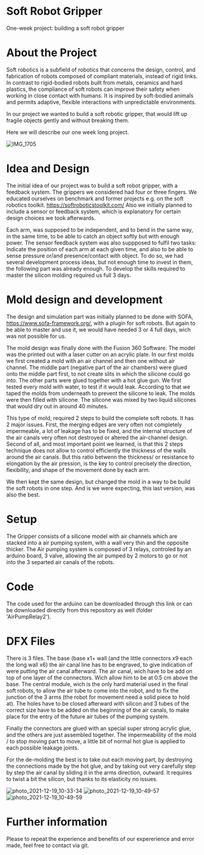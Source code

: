 # Soft Robot Gripper
One-week project: building a soft robot gripper

# About the Project
Soft robotics is a subfield of robotics that concerns the design, control, and fabrication of robots composed of compliant materials, instead of rigid links. In contrast to rigid-bodied robots built from metals, ceramics and hard plastics, the compliance of soft robots can improve their safety when working in close contact with humans. It is inspired by soft-bodied animals and permits adaptive, flexible interactions with unpredictable environments.

In our project we wanted to build a soft robotic gripper, that would lift up fragile objects gently and without breaking them.

Here we will describe our one week long project.

![IMG_1705](https://user-images.githubusercontent.com/92156419/149164242-6394cd0b-6661-4190-b2f4-17e7eaaa060c.JPG)


# Idea and Design
The initial idea of our project was to build a soft robot gripper, with a feedback system. The grippers we considered had four or three fingers. We educated ourselves on benchmark and former projects e.g. on the soft robotics toolkit. https://softroboticstoolkit.com/
Also we initially planned to include a sensor or feedback system, which is explanatory for certain design choices we took afterwards.

Each arm, was supposed to be independent, and to bend in the same way, in the same time, to be able to catch an object softly but with enough power. 
The sensor feedback system was also suppposed to fulfil two tasks: Indicate the position of each arm at each given time, and also to be able to sense pressure or/and presence/contact with object.
To do so, we had several development process ideas, but not enough time to invest in them, the following part was already enough. To develop the skills required to master the silicon molding required us full 3 days.


# Mold design and development
The design and simulation part was initially planned to be done with SOFA, https://www.sofa-framework.org/, with a plugin for soft robots. But again to be able to master and use it, we would have needed 3 or 4 full days, wich was not possible for us.

The mold design was finally done with the Fusion 360 Software. The model was the printed out with a laser cutter on an acrylic plate.
In our first molds we first created a mold with an air channel and then one without air channel. The middle part (negative part of the air chambers) were glued onto the middle part first, to not create slits in which the silicone could go into. The other parts were glued together with a hot glue gun.
We first tested every mold with water, to test if it would leak. According to that we taped the molds from underneath to prevent the silicone to leak. 
The molds were then filled with silicone. The silicone was mixed by two liquid silicones that would dry out in around 40 minutes.

This type of mold, required 2 steps to build the complete soft robots. It has 2 major issues. First, the merging edges are very often not completely impermeable, a lot of leakage has to be fixed, and the internal structure of the air canals very often not destroyed or altered the air-channel design. Second of all, and most important point we learned, is that this 2 steps technique does not allow to control efficiently the thickness of the walls around the air canals. But this ratio betwenn the thickness/ or resistance to elongation by the air pression, is the key to control precisely the direction, flexibility, and shape of the movement done by each arm. 

We then kept the same design, but changed the mold in a way to be build the soft robots in one step.
And is we were expecting, this last version, was also the best.


# Setup
The Gripper consists of a silicone model with air channels which are stacked into a air pumping system, with a wall very thin and the opposite thicker. The Air pumping system is composed of 3 relays, controled by an arduino board, 3 valve, allowing the air pumped by 2 motors to go or not into the 3 separted air canals of the robots.


# Code
The code used for the arduino can be downloaded through this link or can be downloaded directly from this repository as well (folder 'AirPumpRelay2'). 

# DFX Files
There is 3 files. The base (base x1+ wall (and the little connectors x9 each the long wall x6) the air canal line has to be engraved, to give indication of were putting the air canal afterward.
The air canal, wich have to be add on top of one layer of the connectors. Wich allow him to be at 0.5 cm above the base.
The central module, wich is the only hard material used in the final soft robots, to allow the air tube to come into the robot, and to fix the junction of the 3 arms (the robot for movement need a solid piece to hold at).
The holes have to be closed afterward with silicon and 3 tubes of the correct size have to be added on the beginning of the air canals, to make place for the entry of the future air tubes of the pumping system.

Finally the connectors are glued with an special super strong acrylic glue, and the others are just assembled together. The impermeablility of the mold / to stop moving part to move, a little bit of normal hot glue is applied to each possible leakage joints.

For the de-molding the best is to take out each moving part, by destroying the connections made by the hot glue, and by taking out very carefully step by step the air canal by sliding it in the arms direction, outward. It requires to twist a bit the silicon, but thanks to its elasticity no issues.

![photo_2021-12-19_10-33-34](https://user-images.githubusercontent.com/90629366/146670562-8eda3571-2588-497d-a7e1-fcb73ad04ebc.jpg)
![photo_2021-12-19_10-49-57](https://user-images.githubusercontent.com/90629366/146670661-bc9b84ad-79ef-4e08-aae9-42eb964f0c6e.jpg)
![photo_2021-12-19_10-49-59](https://user-images.githubusercontent.com/90629366/146670662-19645156-9733-4ff8-bcc2-a2a6246cdc58.jpg)

# Further information
Please to repeat the experience and benefits of our expererience and error made, feel free to contact via git.

